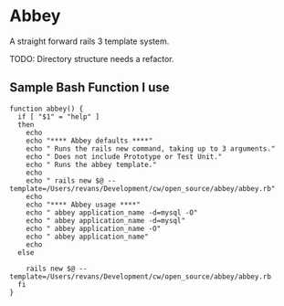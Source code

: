 # Abbey

A straight forward rails 3 template system.

TODO: Directory structure needs a refactor.

## Sample Bash Function I use

    function abbey() {
      if [ "$1" = "help" ]
      then
        echo
        echo "**** Abbey defaults ****"
        echo " Runs the rails new command, taking up to 3 arguments."
        echo " Does not include Prototype or Test Unit."
        echo " Runs the abbey template."
        echo 
        echo " rails new $@ --template=/Users/revans/Development/cw/open_source/abbey/abbey.rb"
        echo
        echo "**** Abbey usage ****"
        echo " abbey application_name -d=mysql -O"
        echo " abbey application_name -d=mysql"
        echo " abbey application_name -O"
        echo " abbey application_name"
        echo
      else
      
        rails new $@ --template=/Users/revans/Development/cw/open_source/abbey/abbey.rb
      fi
    }